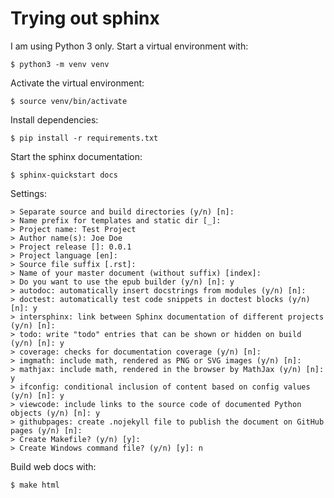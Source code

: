 # Trying out sphinx

I am using Python 3 only. Start a virtual environment with:

```console
$ python3 -m venv venv
```

Activate the virtual environment:

```console
$ source venv/bin/activate
```

Install dependencies:

```console
$ pip install -r requirements.txt
```

Start the sphinx documentation:

```console
$ sphinx-quickstart docs
```

Settings:

```console
> Separate source and build directories (y/n) [n]: 
> Name prefix for templates and static dir [_]:
> Project name: Test Project
> Author name(s): Joe Doe
> Project release []: 0.0.1
> Project language [en]:
> Source file suffix [.rst]:
> Name of your master document (without suffix) [index]:
> Do you want to use the epub builder (y/n) [n]: y
> autodoc: automatically insert docstrings from modules (y/n) [n]:
> doctest: automatically test code snippets in doctest blocks (y/n) [n]: y
> intersphinx: link between Sphinx documentation of different projects (y/n) [n]:
> todo: write "todo" entries that can be shown or hidden on build (y/n) [n]: y
> coverage: checks for documentation coverage (y/n) [n]:
> imgmath: include math, rendered as PNG or SVG images (y/n) [n]:
> mathjax: include math, rendered in the browser by MathJax (y/n) [n]: y
> ifconfig: conditional inclusion of content based on config values (y/n) [n]: y
> viewcode: include links to the source code of documented Python objects (y/n) [n]: y
> githubpages: create .nojekyll file to publish the document on GitHub pages (y/n) [n]:
> Create Makefile? (y/n) [y]:
> Create Windows command file? (y/n) [y]: n
```

Build web docs with:


```console
$ make html
```
